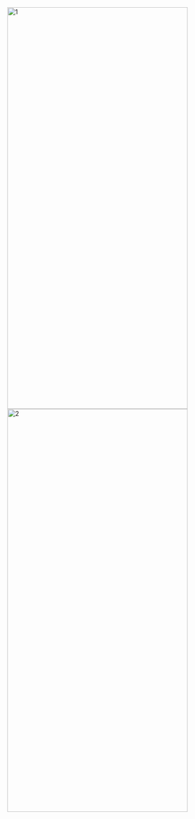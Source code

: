 <img width="411" height="915" alt="1" src="https://github.com/user-attachments/assets/7f7bb233-6a1a-4ebb-b0bb-f52331f655ba" />
<img width="411" height="918" alt="2" src="https://github.com/user-attachments/assets/b156f54c-cc44-4e2b-99ea-396fe6698ea3" />
